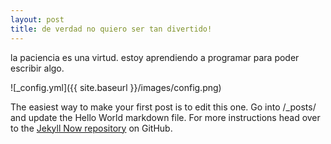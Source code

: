 ```yaml
---
layout: post
title: de verdad no quiero ser tan divertido!
---
```


la paciencia es una virtud. estoy aprendiendo a programar para poder escribir algo.

![_config.yml]({{ site.baseurl }}/images/config.png)

The easiest way to make your first post is to edit this one. Go into /_posts/ and update the Hello World markdown file. For more instructions head over to the [Jekyll Now repository](https://github.com/barryclark/jekyll-now) on GitHub.
